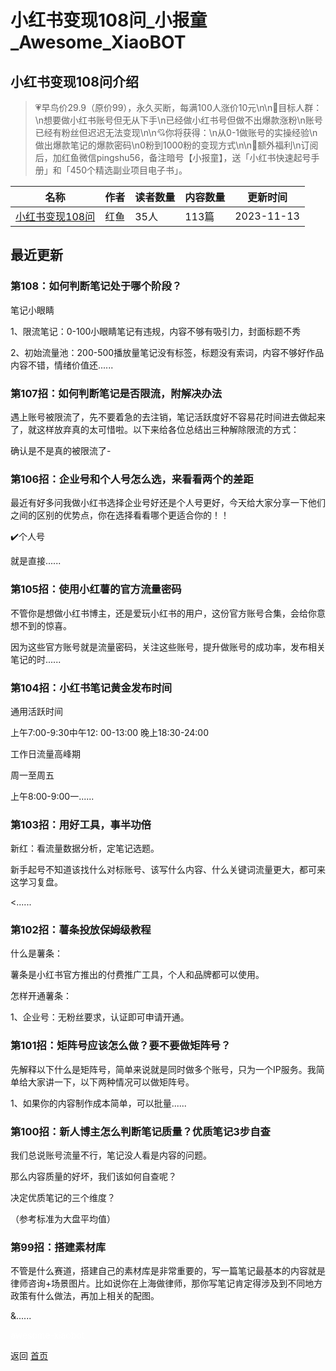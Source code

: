 # 小红书变现108问_小报童_Awesome_XiaoBOT

## 小红书变现108问介绍
> 💗早鸟价29.9（原价99），永久买断，每满100人涨价10元\n\n🍭目标人群：\n想要做小红书账号但无从下手\n已经做小红书号但做不出爆款涨粉\n账号已经有粉丝但迟迟无法变现\n\n💘你将获得：\n从0-1做账号的实操经验\n做出爆款笔记的爆款密码\n0粉到1000粉的变现方式\n\n👋额外福利\n订阅后，加红鱼微信pingshu56，备注暗号【小报童】，送「小红书快速起号手册」和「450个精选副业项目电子书」。  
  


|名称|作者|读者数量|内容数量|更新时间|
|---|---|---|---|---|
|[小红书变现108问](https://xiaobot.net/p/lp2023?refer=9c3f1c95-a052-465a-9902-f6d75080262a)|红鱼|35人|113篇|2023-11-13|

## 最近更新
### 第108：如何判断笔记处于哪个阶段？

笔记小眼睛

1、限流笔记：0-100小眼睛笔记有违规，内容不够有吸引力，封面标题不秀

2、初始流量池：200-500播放量笔记没有标签，标题没有索词，内容不够好作品内容不错，情绪价值还......

### 第107招：如何判断笔记是否限流，附解决办法

遇上账号被限流了，先不要着急的去注销，笔记活跃度好不容易花时间进去做起来了，就这样放弃真的太可惜啦。以下来给各位总结出三种解除限流的方式：

确认是不是真的被限流了-

### 第106招：企业号和个人号怎么选，来看看两个的差距

最近有好多问我做小红书选择企业号好还是个人号更好，今天给大家分享一下他们之间的区别的优势点，你在选择看看哪个更适合你的！！



✔️个人号

就是直接......

### 第105招：使用小红薯的官方流量密码

不管你是想做小红书博主，还是爱玩小红书的用户，这份官方账号合集，会给你意想不到的惊喜。

因为这些官方账号就是流量密码，关注这些账号，提升做账号的成功率，发布相关笔记的时......

### 第104招：小红书笔记黄金发布时间

通用活跃时间

上午7:00-9:30中午12: 00-13:00 晚上18:30-24:00



工作日流量高峰期

周一至周五

上午8:00-9:00一......

### 第103招：用好工具，事半功倍

新红：看流量数据分析，定笔记选题。



新手起号不知道该找什么对标账号、该写什么内容、什么关键词流量更大，都可来这学习复盘。



<......

### 第102招：薯条投放保姆级教程

什么是薯条：

薯条是小红书官方推出的付费推广工具，个人和品牌都可以使用。

怎样开通薯条：

1、企业号：无粉丝要求，认证即可申请开通。

### 第101招：矩阵号应该怎么做？要不要做矩阵号？

先解释以下什么是矩阵号，简单来说就是同时做多个账号，只为一个IP服务。我简单给大家讲一下，以下两种情况可以做矩阵号。



1、如果你的内容制作成本简单，可以批量......

### 第100招：新人博主怎么判断笔记质量？优质笔记3步自查

我们总说账号流量不行，笔记没人看是内容的问题。

那么内容质量的好坏，我们该如何自查呢？

决定优质笔记的三个维度？

（参考标准为大盘平均值）

### 第99招：搭建素材库

不管是什么赛道，搭建自己的素材库是非常重要的，写一篇笔记最基本的内容就是律师咨询+场景图片。比如说你在上海做律师，那你写笔记肯定得涉及到不同地方政策有什么做法，再加上相关的配图。

&......


<a href="https://github.com/Reno9527/awesome-xiaobot" style="color: white; text-decoration: none;">awesome-xiaobot</a>

返回 [首页](../README.md)
